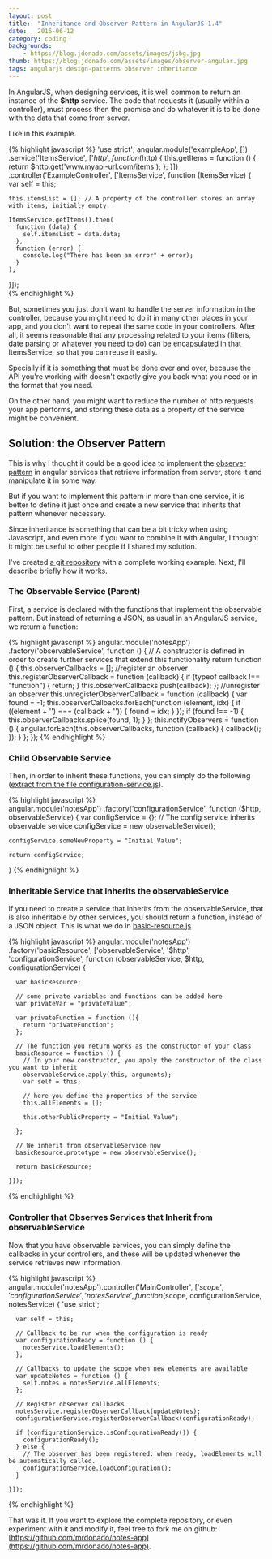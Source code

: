 ```yaml
---
layout: post
title:  "Inheritance and Observer Pattern in AngularJS 1.4"
date:   2016-06-12
category: coding
backgrounds:
    - https://blog.jdonado.com/assets/images/jsbg.jpg
thumb: https://blog.jdonado.com/assets/images/observer-angular.jpg
tags: angularjs design-patterns observer inheritance 
---
```


In AngularJS, when designing services, it is well common to return an instance of the **$http** service. The code that requests it (usually within a controller), must process then the promise and do whatever it is to be done with the data that come from server.

Like in this example.

{% highlight javascript %}
'use strict';
angular.module('exampleApp', [])
  .service('ItemsService', ['$http', function ($http) {
    this.getItems = function () {
      return $http.get('www.myapi-url.com/items');
    };
  }])
  .controller('ExampleController', ['ItemsService', function (ItemsService) {
    var self = this;

    this.itemsList = []; // A property of the controller stores an array with items, initially empty.

    ItemsService.getItems().then(
      function (data) {
        self.itemsList = data.data;
      },
      function (error) {
        console.log("There has been an error" + error);
      }
    );
  }]);            
{% endhighlight %}            

        
But, sometimes you just don't want to handle the server information in the controller, because you might need to do it in many other places in your app, and you don't want to repeat the same code in your controllers. After all, it seems reasonable that any processing related to your items (filters, date parsing or whatever you need to do) can be encapsulated in that ItemsService, so that you can reuse it easily.

Specially if it is something that must be done over and over, because the API you're working with doesn't exactly give you back what you need or in the format that you need.

On the other hand, you might want to reduce the number of http requests your app performs, and storing these data as a property of the service might be convenient.

## Solution: the Observer Pattern

This is why I thought it could be a good idea to implement the [observer pattern](https://en.wikipedia.org/wiki/Observer_pattern) in angular services that retrieve information from server, store it and manipulate it in some way.

But if you want to implement this pattern in more than one service, it is better to define it just once and create a new service that inherits that pattern whenever necessary.

Since inheritance is something that can be a bit tricky when using Javascript, and even more if you want to combine it with Angular, I thought it might be useful to other people if I shared my solution.

I've created [a git repository](https://github.com/mrdonado/notes-app) with a complete working example. Next, I'll describe briefly how it works.

### The Observable Service (Parent)

First, a service is declared with the functions that implement the observable pattern. But instead of returning a JSON, as usual in an AngularJS service, we return a function:

{% highlight javascript %}
angular.module('notesApp')
  .factory('observableService', function () {
    // A constructor is defined in order to create further services that extend this functionality
    return function () {
      this.observerCallbacks = [];
      //register an observer
      this.registerObserverCallback = function (callback) {
        if (typeof callback !== "function") {
          return;
        }
        this.observerCallbacks.push(callback);
      };
      //unregister an observer
      this.unregisterObserverCallback = function (callback) {
        var found = -1;
        this.observerCallbacks.forEach(function (element, idx) {
          if ((element + '') === (callback + '')) {
            found = idx;
          }
        });
        if (found !== -1) {
          this.observerCallbacks.splice(found, 1);
        }
      };
      this.notifyObservers = function () {
        angular.forEach(this.observerCallbacks, function (callback) {
          callback();
        });
      }
    };
  });
{% endhighlight %}
    
### Child Observable Service

Then, in order to inherit these functions, you can simply do the following ([extract from the file configuration-service.js](https://github.com/mrdonado/notes-app/blob/master/app/scripts/services/configuration-service.js)).

{% highlight javascript %}    
angular.module('notesApp')
  .factory('configurationService', function ($http, observableService) {
    var configService = {};
    // The config service inherits observable service
    configService = new observableService();

    configService.someNewProperty = "Initial Value";

    return configService;

  }
{% endhighlight %}
    
### Inheritable Service that Inherits the observableService

If you need to create a service that inherits from the observableService, that is also inheritable by other services, you should return a function, instead of a JSON object. This is what we do in [basic-resource.js](https://github.com/mrdonado/notes-app/blob/master/app/scripts/services/basic-resource.js).

{% highlight javascript %}
angular.module('notesApp')
  .factory('basicResource', ['observableService', '$http', 'configurationService',
    function (observableService, $http, configurationService) {

      var basicResource;

      // some private variables and functions can be added here
      var privateVar = "privateValue";

      var privateFunction = function (){
        return "privateFunction";
      };

      // The function you return works as the constructor of your class
      basicResource = function () {
        // In your new constructor, you apply the constructor of the class you want to inherit
        observableService.apply(this, arguments);
        var self = this;

        // here you define the properties of the service
        this.allElements = [];

        this.otherPublicProperty = "Initial Value";

      };

      // We inherit from observableService now
      basicResource.prototype = new observableService();

      return basicResource;

    }]);
{% endhighlight %}
 
### Controller that Observes Services that Inherit from observableService

Now that you have observable services, you can simply define the callbacks in your controllers, and these will be updated whenever the service retrieves new information.

{% highlight javascript %}
 angular.module('notesApp').controller('MainController',
  ['$scope', 'configurationService', 'notesService',
    function ($scope, configurationService, notesService) {
      'use strict';

      var self = this;

      // Callback to be run when the configuration is ready
      var configurationReady = function () {
        notesService.loadElements();
      };

      // Callbacks to update the scope when new elements are available
      var updateNotes = function () {
        self.notes = notesService.allElements;
      };

      // Register observer callbacks
      notesService.registerObserverCallback(updateNotes);
      configurationService.registerObserverCallback(configurationReady);

      if (configurationService.isConfigurationReady()) {
        configurationReady();
      } else {
        // The observer has been registered: when ready, loadElements will be automatically called.
        configurationService.loadConfiguration();
      }

    }]);
{% endhighlight %}

That was it. If you want to explore the complete repository, or even experiment with it and modify it, feel free to fork me on github: [https://github.com/mrdonado/notes-app](https://github.com/mrdonado/notes-app).
